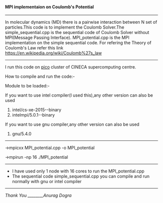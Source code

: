 #### MPI implementaion on Coulomb's Potential
---
In molecular dynamics (MD) there is a pairwise interaction between N set of particles.This code is to implement the Coulomb Solver.The simple_sequential.cpp is the sequential code of Coulomb Solver without MPI(Message Passing Interface).
MPI_potential.cpp is the MPI implementation on the simple sequential code. For refering the Theory of Coulomb's Law  refer this link https://en.wikipedia.org/wiki/Coulomb%27s_law

---
I run this code on [pico](http://www.hpc.cineca.it/hardware/pico) cluster of CINECA supercomputing centre.

How to compile and run the code:-

Module to be loaded:-

If you want to use intel compiler(I used this),any other version can also be used
1. intel/cs-xe-2015--binary
2. intelmpi/5.0.1--binary

If you want to use gnu compiler,any other version can also be used
1. gnu/5.4.0

---
->mpicxx MPI_potential.cpp -o MPI_potential

->mpirun -np 16 ./MPI_potential

---
* I have used only 1 node with 16 cores to run the MPI_potential.cpp
* The sequential code  simple_sequential.cpp you can compile and run normally with gnu or intel compiler
---
*Thank You ________Anurag Dogra*
